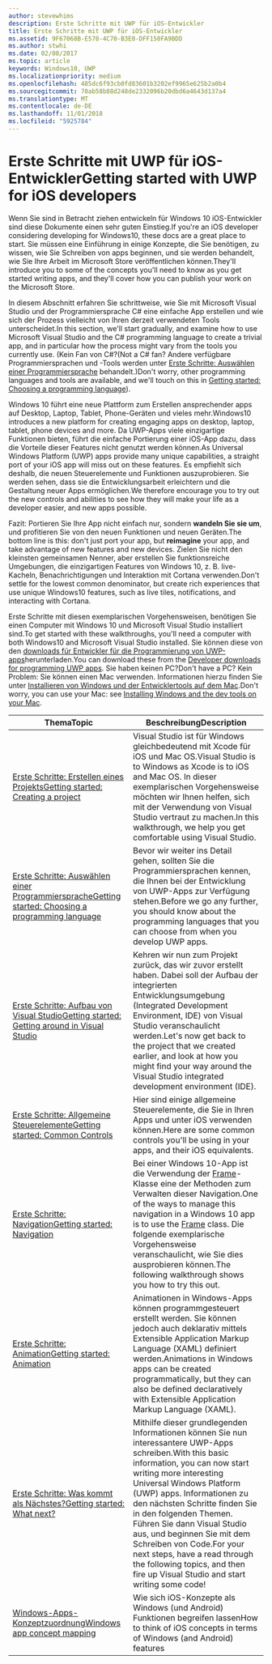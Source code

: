 ```yaml
---
author: stevewhims
description: Erste Schritte mit UWP für iOS-Entwickler
title: Erste Schritte mit UWP für iOS-Entwickler
ms.assetid: 9F67068B-E578-4C70-B3E0-DFF150FA9BDD
ms.author: stwhi
ms.date: 02/08/2017
ms.topic: article
keywords: Windows10, UWP
ms.localizationpriority: medium
ms.openlocfilehash: 485dc6f93cb0fd83601b3202ef9965e625b2a0b4
ms.sourcegitcommit: 70ab58b88d248de2332096b20dbd6a4643d137a4
ms.translationtype: MT
ms.contentlocale: de-DE
ms.lasthandoff: 11/01/2018
ms.locfileid: "5925784"
---
```

# <a name="getting-started-with-uwp-for-ios-developers"></a><span data-ttu-id="6487e-104">Erste Schritte mit UWP für iOS-Entwickler</span><span class="sxs-lookup"><span data-stu-id="6487e-104">Getting started with UWP for iOS developers</span></span>


<span data-ttu-id="6487e-105">Wenn Sie sind in Betracht ziehen entwickeln für Windows 10 iOS-Entwickler sind diese Dokumente einen sehr guten Einstieg.</span><span class="sxs-lookup"><span data-stu-id="6487e-105">If you're an iOS developer considering developing for Windows10, these docs are a great place to start.</span></span> <span data-ttu-id="6487e-106">Sie müssen eine Einführung in einige Konzepte, die Sie benötigen, zu wissen, wie Sie Schreiben von apps beginnen, und sie werden behandelt, wie Sie Ihre Arbeit im Microsoft Store veröffentlichen können.</span><span class="sxs-lookup"><span data-stu-id="6487e-106">They'll introduce you to some of the concepts you'll need to know as you get started writing apps, and they'll cover how you can publish your work on the Microsoft Store.</span></span>

<span data-ttu-id="6487e-107">In diesem Abschnitt erfahren Sie schrittweise, wie Sie mit Microsoft Visual Studio und der Programmiersprache C# eine einfache App erstellen und wie sich der Prozess vielleicht von Ihren derzeit verwendeten Tools unterscheidet.</span><span class="sxs-lookup"><span data-stu-id="6487e-107">In this section, we'll start gradually, and examine how to use Microsoft Visual Studio and the C# programming language to create a trivial app, and in particular how the process might vary from the tools you currently use.</span></span> <span data-ttu-id="6487e-108">(Kein Fan von C#?</span><span class="sxs-lookup"><span data-stu-id="6487e-108">(Not a C# fan?</span></span> <span data-ttu-id="6487e-109">Andere verfügbare Programmiersprachen und -Tools werden unter [Erste Schritte: Auswählen einer Programmiersprache](getting-started-choosing-a-programming-language.md) behandelt.)</span><span class="sxs-lookup"><span data-stu-id="6487e-109">Don't worry, other programming languages and tools are available, and we'll touch on this in [Getting started: Choosing a programming language](getting-started-choosing-a-programming-language.md)).</span></span>

<span data-ttu-id="6487e-110">Windows 10 führt eine neue Plattform zum Erstellen ansprechender apps auf Desktop, Laptop, Tablet, Phone-Geräten und vieles mehr.</span><span class="sxs-lookup"><span data-stu-id="6487e-110">Windows10 introduces a new platform for creating engaging apps on desktop, laptop, tablet, phone devices and more.</span></span> <span data-ttu-id="6487e-111">Da UWP-Apps viele einzigartige Funktionen bieten, führt die einfache Portierung einer iOS-App dazu, dass die Vorteile dieser Features nicht genutzt werden können.</span><span class="sxs-lookup"><span data-stu-id="6487e-111">As Universal Windows Platform (UWP) apps provide many unique capabilities, a straight port of your iOS app will miss out on these features.</span></span> <span data-ttu-id="6487e-112">Es empfiehlt sich deshalb, die neuen Steuerelemente und Funktionen auszuprobieren. Sie werden sehen, dass sie die Entwicklungsarbeit erleichtern und die Gestaltung neuer Apps ermöglichen.</span><span class="sxs-lookup"><span data-stu-id="6487e-112">We therefore encourage you to try out the new controls and abilities to see how they will make your life as a developer easier, and new apps possible.</span></span>

<span data-ttu-id="6487e-113">Fazit: Portieren Sie Ihre App nicht einfach nur, sondern **wandeln Sie sie um**, und profitieren Sie von den neuen Funktionen und neuen Geräten.</span><span class="sxs-lookup"><span data-stu-id="6487e-113">The bottom line is this: don't just port your app, but **reimagine** your app, and take advantage of new features and new devices.</span></span> <span data-ttu-id="6487e-114">Zielen Sie nicht den kleinsten gemeinsamen Nenner, aber erstellen Sie funktionsreiche Umgebungen, die einzigartigen Features von Windows 10, z. B. live-Kacheln, Benachrichtigungen und Interaktion mit Cortana verwenden.</span><span class="sxs-lookup"><span data-stu-id="6487e-114">Don't settle for the lowest common denominator, but create rich experiences that use unique Windows10 features, such as live tiles, notifications, and interacting with Cortana.</span></span>

<span data-ttu-id="6487e-115">Erste Schritte mit diesen exemplarischen Vorgehensweisen, benötigen Sie einen Computer mit Windows 10 und Microsoft Visual Studio installiert sind.</span><span class="sxs-lookup"><span data-stu-id="6487e-115">To get started with these walkthroughs, you'll need a computer with both Windows10 and Microsoft Visual Studio installed.</span></span> <span data-ttu-id="6487e-116">Sie können diese von den [downloads für Entwickler für die Programmierung von UWP-apps](https://developer.microsoft.com/en-us/windows/downloads)herunterladen.</span><span class="sxs-lookup"><span data-stu-id="6487e-116">You can download these from the [Developer downloads for programming UWP apps](https://developer.microsoft.com/en-us/windows/downloads).</span></span> <span data-ttu-id="6487e-117">Sie haben keinen PC?</span><span class="sxs-lookup"><span data-stu-id="6487e-117">Don't have a PC?</span></span> <span data-ttu-id="6487e-118">Kein Problem: Sie können einen Mac verwenden. Informationen hierzu finden Sie unter [Installieren von Windows und der Entwicklertools auf dem Mac](setting-up-your-mac-with-windows-10.md).</span><span class="sxs-lookup"><span data-stu-id="6487e-118">Don't worry, you can use your Mac: see [Installing Windows and the dev tools on your Mac](setting-up-your-mac-with-windows-10.md).</span></span>

| <span data-ttu-id="6487e-119">Thema</span><span class="sxs-lookup"><span data-stu-id="6487e-119">Topic</span></span> | <span data-ttu-id="6487e-120">Beschreibung</span><span class="sxs-lookup"><span data-stu-id="6487e-120">Description</span></span> |
|-------|-------------|
| [<span data-ttu-id="6487e-121">Erste Schritte: Erstellen eines Projekts</span><span class="sxs-lookup"><span data-stu-id="6487e-121">Getting started: Creating a project</span></span>](getting-started-creating-a-project.md) | <span data-ttu-id="6487e-122">Visual Studio ist für Windows gleichbedeutend mit Xcode für iOS und Mac OS.</span><span class="sxs-lookup"><span data-stu-id="6487e-122">Visual Studio is to Windows as Xcode is to iOS and Mac OS.</span></span> <span data-ttu-id="6487e-123">In dieser exemplarischen Vorgehensweise möchten wir Ihnen helfen, sich mit der Verwendung von Visual Studio vertraut zu machen.</span><span class="sxs-lookup"><span data-stu-id="6487e-123">In this walkthrough, we help you get comfortable using Visual Studio.</span></span> |
| [<span data-ttu-id="6487e-124">Erste Schritte: Auswählen einer Programmiersprache</span><span class="sxs-lookup"><span data-stu-id="6487e-124">Getting started: Choosing a programming language</span></span>](getting-started-choosing-a-programming-language.md) | <span data-ttu-id="6487e-125">Bevor wir weiter ins Detail gehen, sollten Sie die Programmiersprachen kennen, die Ihnen bei der Entwicklung von UWP-Apps zur Verfügung stehen.</span><span class="sxs-lookup"><span data-stu-id="6487e-125">Before we go any further, you should know about the programming languages that you can choose from when you develop UWP apps.</span></span> |
| [<span data-ttu-id="6487e-126">Erste Schritte: Aufbau von Visual Studio</span><span class="sxs-lookup"><span data-stu-id="6487e-126">Getting started: Getting around in Visual Studio</span></span>](getting-started-getting-around-in-visual-studio.md) | <span data-ttu-id="6487e-127">Kehren wir nun zum Projekt zurück, das wir zuvor erstellt haben. Dabei soll der Aufbau der integrierten Entwicklungsumgebung (Integrated Development Environment, IDE) von Visual Studio veranschaulicht werden.</span><span class="sxs-lookup"><span data-stu-id="6487e-127">Let's now get back to the project that we created earlier, and look at how you might find your way around the Visual Studio integrated development environment (IDE).</span></span> |
| [<span data-ttu-id="6487e-128">Erste Schritte: Allgemeine Steuerelemente</span><span class="sxs-lookup"><span data-stu-id="6487e-128">Getting started: Common Controls</span></span>](getting-started-common-controls.md) | <span data-ttu-id="6487e-129">Hier sind einige allgemeine Steuerelemente, die Sie in Ihren Apps und unter iOS verwenden können.</span><span class="sxs-lookup"><span data-stu-id="6487e-129">Here are some common controls you'll be using in your apps, and their iOS equivalents.</span></span> |
| [<span data-ttu-id="6487e-130">Erste Schritte: Navigation</span><span class="sxs-lookup"><span data-stu-id="6487e-130">Getting started: Navigation</span></span>](getting-started-navigation.md) | <span data-ttu-id="6487e-131">Bei einer Windows 10-App ist die Verwendung der [Frame](https://msdn.microsoft.com/library/windows/apps/br242682)-Klasse eine der Methoden zum Verwalten dieser Navigation.</span><span class="sxs-lookup"><span data-stu-id="6487e-131">One of the ways to manage this navigation in a Windows 10 app is to use the [Frame](https://msdn.microsoft.com/library/windows/apps/br242682) class.</span></span> <span data-ttu-id="6487e-132">Die folgende exemplarische Vorgehensweise veranschaulicht, wie Sie dies ausprobieren können.</span><span class="sxs-lookup"><span data-stu-id="6487e-132">The following walkthrough shows you how to try this out.</span></span> |
| [<span data-ttu-id="6487e-133">Erste Schritte: Animation</span><span class="sxs-lookup"><span data-stu-id="6487e-133">Getting started: Animation</span></span>](getting-started-animation.md) | <span data-ttu-id="6487e-134">Animationen in Windows-Apps können programmgesteuert erstellt werden. Sie können jedoch auch deklarativ mittels Extensible Application Markup Language (XAML) definiert werden.</span><span class="sxs-lookup"><span data-stu-id="6487e-134">Animations in Windows apps can be created programmatically, but they can also be defined declaratively with Extensible Application Markup Language (XAML).</span></span> |
| [<span data-ttu-id="6487e-135">Erste Schritte: Was kommt als Nächstes?</span><span class="sxs-lookup"><span data-stu-id="6487e-135">Getting started: What next?</span></span>](getting-started-what-next.md) | <span data-ttu-id="6487e-136">Mithilfe dieser grundlegenden Informationen können Sie nun interessantere UWP-Apps schreiben.</span><span class="sxs-lookup"><span data-stu-id="6487e-136">With this basic information, you can now start writing more interesting Universal Windows Platform (UWP) apps.</span></span> <span data-ttu-id="6487e-137">Informationen zu den nächsten Schritte finden Sie in den folgenden Themen. Führen Sie dann Visual Studio aus, und beginnen Sie mit dem Schreiben von Code.</span><span class="sxs-lookup"><span data-stu-id="6487e-137">For your next steps, have a read through the following topics, and then fire up Visual Studio and start writing some code!</span></span> |
| [<span data-ttu-id="6487e-138">Windows-Apps-Konzeptzuordnung</span><span class="sxs-lookup"><span data-stu-id="6487e-138">Windows app concept mapping</span></span>](https://msdn.microsoft.com//windows/uwp/porting/android-ios-uwp-map) | <span data-ttu-id="6487e-139">Wie sich iOS-Konzepte als Windows (und Android) Funktionen begreifen lassen</span><span class="sxs-lookup"><span data-stu-id="6487e-139">How to think of iOS concepts in terms of Windows (and Android) features</span></span> |

 

 

 
